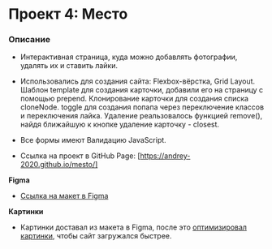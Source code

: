 # Проект 4: Место

### Описание

* Интерактивная страница, куда можно добавлять фотографии, удалять их и ставить лайки.
* Использовались для создания сайта: Flexbox-вёрстка, Grid Layout. Шаблон template для создания карточки, добавили его на страницу с помощью prepend. Клонирование карточки для создания списка cloneNode. toggle для создания попапа через переключение классов и переключения лайка. Удаление реальзовалось функцией remove(), найдя ближайшую к кнопке удаление карточку - closest. 
* Все формы имеют Валидацию JavaScript.

* Ссылка на проект в GitHub Page: [https://andrey-2020.github.io/mesto/]

**Figma**

* [Ссылка на макет в Figma](https://www.figma.com/file/StZjf8HnoeLdiXS7dYrLAh/JavaScript.-Sprint-4)

**Картинки**

* Картинки доставал из макета в Figma, после это [оптимизировал картинки](https://tinypng.com/), чтобы сайт загружался быстрее.
